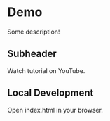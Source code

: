 # Demo
Some description!

## Subheader

Watch tutorial on YouTube.

## Local Development

Open index.html in your browser.